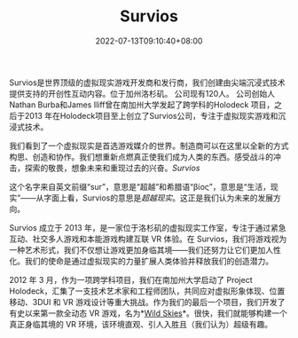 ﻿---
weight: 
title: "Survios"
description: "Survios是世界顶级的虚拟现实游戏开发商和发行商，我们创建由尖端沉浸式技术提供支持的开创性互动内容。"
date: 2022-07-13T09:10:40+08:00
lastmod: 2022-07-13T09:10:40+08:00
draft: false
authors: ["Cindy"]
featuredImage: "87.jpg"
link: "https://survios.com/studio/"
tags: ["Survios","NFTÓÎÏ·"]
categories: ["navigation"]
navigation: ["NFTÓÎÏ·"]
lightgallery: true
toc: true
pinned: false
recommend: false
recommend1: false
---
Survios是世界顶级的虚拟现实游戏开发商和发行商，我们创建由尖端沉浸式技术提供支持的开创性互动内容。位于加州洛杉矶。 公司现有120人。 公司创始人Nathan Burba和James Iliff曾在南加州大学发起了跨学科的Holodeck 项目，之后于2013 年在Holodeck项目至上创立了Survios公司，专注于虚拟现实游戏和沉浸式技术。

我们看到了一个虚拟现实是首选游戏媒介的世界。制造商可以在这里以全新的方式构思、创造和协作。我们想重新点燃真正使我们成为人类的东西。感受战斗的冲击，探索的敬畏，想象未来和重现过去的兴奋。*Survios*

这个名字来自英文前缀“sur”，意思是“超越”和希腊语“βίος”，意思是“生活，现实”——从字面上看，Survios的意思是*超越现实*。这正是我们认为未来的发展方向。

Survios 成立于 2013 年，是一家位于洛杉矶的虚拟现实工作室，专注于通过紧急互动、社交多人游戏和本能游戏构建互联 VR 体验。在 Survios，我们将游戏视为一种艺术形式，我们不仅想让游戏更加身临其境——我们还努力让它们更加人性化。我们的使命是通过虚拟现实的力量扩展人类体验并释放我们的创造潜力。

2012 年 3 月，作为一项跨学科项目，我们在南加州大学启动了 Project Holodeck，汇集了一支技术艺术家和工程师团队，共同应对虚拟形象体现、位置移动、3DUI 和 VR 游戏设计等重大挑战。作为我们的最后一个项目，我们开发了有史以来第一款全动态 VR 游戏，名为*[Wild Skies](http://www.polygon.com/gaming/2012/7/23/3177612/project-holodeck-aims-to-make-star-trek-technology-a-reality)*。很快，我们就能够构建一个真正身临其境的 VR 环境，该环境直观、引人入胜且（我们认为）超级有趣。